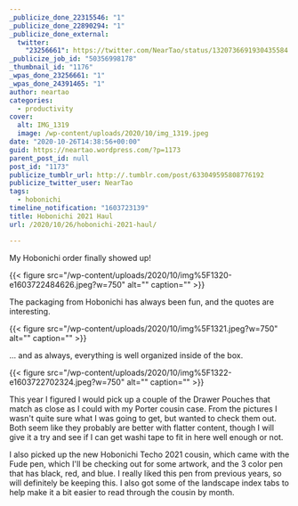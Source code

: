 ```yaml
---
_publicize_done_22315546: "1"
_publicize_done_22890294: "1"
_publicize_done_external:
  twitter:
    "23256661": https://twitter.com/NearTao/status/1320736691930435584
_publicize_job_id: "50356998178"
_thumbnail_id: "1176"
_wpas_done_23256661: "1"
_wpas_done_24391465: "1"
author: neartao
categories:
  - productivity
cover:
  alt: IMG_1319
  image: /wp-content/uploads/2020/10/img_1319.jpeg
date: "2020-10-26T14:38:56+00:00"
guid: https://neartao.wordpress.com/?p=1173
parent_post_id: null
post_id: "1173"
publicize_tumblr_url: http://.tumblr.com/post/633049595808776192
publicize_twitter_user: NearTao
tags:
  - hobonichi
timeline_notification: "1603723139"
title: Hobonichi 2021 Haul
url: /2020/10/26/hobonichi-2021-haul/

---
```

My Hobonichi order finally showed up!

{{< figure src="/wp-content/uploads/2020/10/img%5F1320-e1603722484626.jpeg?w=750" alt="" caption="" >}}

The packaging from Hobonichi has always been fun, and the quotes are interesting.

{{< figure src="/wp-content/uploads/2020/10/img%5F1321.jpeg?w=750" alt="" caption="" >}}

... and as always, everything is well organized inside of the box.

{{< figure src="/wp-content/uploads/2020/10/img%5F1322-e1603722702324.jpeg?w=750" alt="" caption="" >}}

This year I figured I would pick up a couple of the Drawer Pouches that match as close as I could with my Porter cousin case. From the pictures I wasn't quite sure what I was going to get, but wanted to check them out. Both seem like they probably are better with flatter content, though I will give it a try and see if I can get washi tape to fit in here well enough or not.

I also picked up the new Hobonichi Techo 2021 cousin, which came with the Fude pen, which I'll be checking out for some artwork, and the 3 color pen that has black, red, and blue. I really liked this pen from previous years, so will definitely be keeping this. I also got some of the landscape index tabs to help make it a bit easier to read through the cousin by month.
